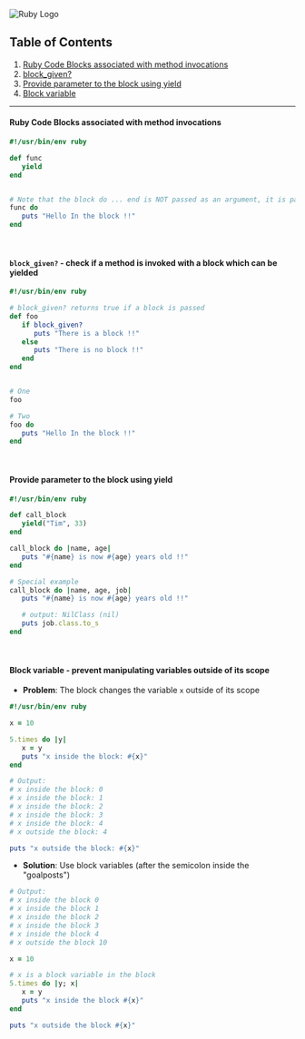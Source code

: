 ![Ruby Logo](https://findicons.com/files/icons/899/ruby_programming/256/ruby.png)

## Table of Contents
1. [Ruby Code Blocks associated with method invocations](https://github.com/ZeroSword-X/programming/tree/master/ruby/basic#put-vs-print)
1. [block_given?](https://github.com/ZeroSword-X/programming/tree/master/ruby/blocks#block_given---check-if-a-method-is-invoked-with-a-block-which-can-be-yielded)
1. [Provide parameter to the block using yield](https://github.com/ZeroSword-X/programming/tree/master/ruby/blocks#provide-parameter-to-the-block-using-yield)
1. [Block variable](https://github.com/ZeroSword-X/programming/tree/master/ruby/blocks#block-variable---prevent-manipulating-variables-outside-of-its-scope)

---

#### Ruby Code Blocks associated with method invocations

```ruby
#!/usr/bin/env ruby

def func
   yield
end


# Note that the block do ... end is NOT passed as an argument, it is passed as a block which can be called by using yield
func do
   puts "Hello In the block !!"
end
```

<br>

#### `block_given?` - check if a method is invoked with a block which can be yielded

```ruby
#!/usr/bin/env ruby

# block_given? returns true if a block is passed
def foo
   if block_given?
      puts "There is a block !!"
   else
      puts "There is no block !!"
   end
end


# One
foo

# Two
foo do
   puts "Hello In the block !!"
end
```

<br>

#### Provide parameter to the block using yield

```ruby
#!/usr/bin/env ruby

def call_block
   yield("Tim", 33)
end

call_block do |name, age|
   puts "#{name} is now #{age} years old !!"
end

# Special example
call_block do |name, age, job|
   puts "#{name} is now #{age} years old !!"

   # output: NilClass (nil) 
   puts job.class.to_s   
end
```

<br>

#### Block variable - prevent manipulating variables outside of its scope

- **Problem**: The block changes the variable `x` outside of its scope

```ruby
#!/usr/bin/env ruby

x = 10

5.times do |y|
   x = y
   puts "x inside the block: #{x}"
end

# Output:
# x inside the block: 0
# x inside the block: 1
# x inside the block: 2
# x inside the block: 3
# x inside the block: 4
# x outside the block: 4

puts "x outside the block: #{x}"
```

- **Solution**: Use block variables (after the semicolon inside the "goalposts")

```ruby
# Output:
# x inside the block 0
# x inside the block 1
# x inside the block 2
# x inside the block 3
# x inside the block 4
# x outside the block 10

x = 10

# x is a block variable in the block
5.times do |y; x|
   x = y
   puts "x inside the block #{x}"
end

puts "x outside the block #{x}"
```
